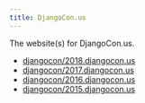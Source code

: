 ```yaml
---
title: DjangoCon.us
---
```


The website(s) for DjangoCon.us.

- [djangocon/2018.djangocon.us](https://github.com/djangocon/2018.djangocon.us)
- [djangocon/2017.djangocon.us](https://github.com/djangocon/2016.djangocon.us)
- [djangocon/2016.djangocon.us](https://github.com/djangocon/2016.djangocon.us)
- [djangocon/2015.djangocon.us](https://github.com/djangocon/2015.djangocon.us)
